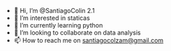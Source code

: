 - 👋 Hi, I’m @SantiagoColin 2.1
- 👀 I’m interested in staticas 
- 🌱 I’m currently learning python
- 💞️ I’m looking to collaborate on data analysis
- 📫 How to reach me on santiagocolzam@gmail.com

<!---
SantiagoColin/SantiagoColin is a ✨ special ✨ repository because its `README.md` (this file) appears on your GitHub profile.
You can click the Preview link to take a look at your changes.
--->
